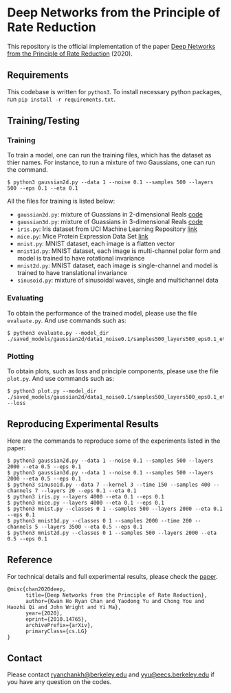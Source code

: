 # Deep Networks from the Principle of Rate Reduction
This repository is the official implementation of the paper [Deep Networks from the Principle of Rate Reduction](https://arxiv.org/abs/2010.14765) (2020).

## Requirements
This codebase is written for `python3`. To install necessary python packages, run `pip install -r requirements.txt`.

## Training/Testing
### Training 
To train a model, one can run the training files, which has the dataset as thier names. For instance, to run a mixture of two Gaussians, one can run the command. 

```
$ python3 gaussian2d.py --data 1 --noise 0.1 --samples 500 --layers 500 --eps 0.1 --eta 0.1
```
All the files for training is listed below: 

- `gaussian2d.py`: mixture of Guassians in 2-dimensional Reals [code](https://github.com/ryanchankh/ReduNet/blob/69b59c57f367b9f3fdeda6ce68a7f414ebb438ce/dataset.py#L145)
- `gaussian3d.py`: mixture of Guassians in 3-dimensional Reals [code](https://github.com/ryanchankh/ReduNet/blob/69b59c57f367b9f3fdeda6ce68a7f414ebb438ce/dataset.py#L189)
- `iris.py`: Iris dataset from UCI Machine Learning Repository [link](http://archive.ics.uci.edu/ml/datasets/Iris/)
- `mice.py`: Mice Protein Expression Data Set [link](https://archive.ics.uci.edu/ml/datasets/Mice+Protein+Expression)
- `mnist.py`: MNIST dataset, each image is a flatten vector
- `mnist1d.py`: MNIST dataset, each image is multi-channel polar form and model is trained to have rotational invariance
- `mnist2d.py`: MNIST dataset, each image is single-channel and model is trained to have translational invariance
- `sinusoid.py`: mixture of sinusoidal waves, single and multichannel data

### Evaluating
To obtain the performance of the trained model, please use the file `evaluate.py`. And use commands such as:

```
$ python3 evaluate.py --model_dir ./saved_models/gaussian2d/data1_noise0.1/samples500_layers500_eps0.1_eta0.1
```

### Plotting
To obtain plots, such as loss and principle components, please use the file `plot.py`. And use commands such as: 

```
$ python3 plot.py --model_dir ./saved_models/gaussian2d/data1_noise0.1/samples500_layers500_eps0.1_eta0.1 --loss
```

## Reproducing Experimental Results
Here are the commands to reproduce some of the experiments listed in the paper:

```
$ python3 gaussian2d.py --data 1 --noise 0.1 --samples 500 --layers 2000 --eta 0.5 --eps 0.1
$ python3 gaussian3d.py --data 1 --noise 0.1 --samples 500 --layers 2000 --eta 0.5 --eps 0.1
$ python3 sinusoid.py --data 7 --kernel 3 --time 150 --samples 400 --channels 7 --layers 20 --eps 0.1 --eta 0.1
$ python3 iris.py --layers 4000 --eta 0.1 --eps 0.1
$ python3 mice.py --layers 4000 --eta 0.1 --eps 0.1
$ python3 mnist.py --classes 0 1 --samples 500 --layers 2000 --eta 0.1 --eps 0.1
$ python3 mnist1d.py --classes 0 1 --samples 2000 --time 200 --channels 5 --layers 3500 --eta 0.5 --eps 0.1
$ python3 mnist2d.py --classes 0 1 --samples 500 --layers 2000 --eta 0.5 --eps 0.1
```

## Reference
For technical details and full experimental results, please check the [paper](https://arxiv.org/abs/2010.14765).

```
@misc{chan2020deep,
      title={Deep Networks from the Principle of Rate Reduction}, 
      author={Kwan Ho Ryan Chan and Yaodong Yu and Chong You and Haozhi Qi and John Wright and Yi Ma},
      year={2020},
      eprint={2010.14765},
      archivePrefix={arXiv},
      primaryClass={cs.LG}
}
```

## Contact
Please contact [ryanchankh@berkeley.edu](ryanchankh@berkeley.edu) and [yyu@eecs.berkeley.edu](yyu@eecs.berkeley.edu) if you have any question on the codes.